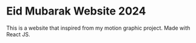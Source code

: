 # Eid Mubarak Website 2024

This is a website that inspired from my motion graphic project. Made with React JS.
